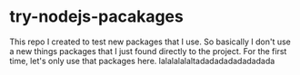 # try-nodejs-pacakages
This repo I created to test new packages that I use. So basically I don't use a new things packages that I just found directly to the project. For the first time, let's only use that packages here. lalalalalaltadadadadadadadada
